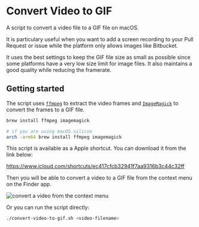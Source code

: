 # Convert Video to GIF

A script to convert a video file to a GIF file on macOS.

It is particulary useful when you want to add a screen recording to your Pull Request or issue while the platform only allows images like Bitbucket.

It uses the best settings to keep the GIF file size as small as possible since some platforms have a very low size limit for image files. It also maintains a good quality while reducing the framerate.

## Getting started

The script uses [`ffmpeg`](https://ffmpeg.org/) to extract the video frames and [`ImageMagick`](https://imagemagick.org/) to convert the frames to a GIF file.

```bash
brew install ffmpeg imagemagick

# if you are using macOS silicon
arch -arm64 brew install ffmpeg imagemagick
```

This script is available as a Apple shortcut. You can download it from the link below:

https://www.icloud.com/shortcuts/ec417cfcb32941f7aa9316b3c44c32ff

Then you will be able to convert a video to a GIF file from the context menu on the Finder app.

![convert a video from the context menu](https://github.com/friedrith/productivity/assets/4005226/d9ff32f1-4a83-4409-ba1a-a3bae35df3d5)

Or you can run the script directly:

```bash
./convert-video-to-gif.sh <video-filename>
```
